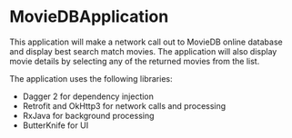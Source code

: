 # MovieDBApplication

This application will make a network call out to MovieDB online database and display best search match movies.  The application will also display movie details by selecting any of the returned movies from the list.

The application uses the following libraries:

* Dagger 2 for dependency injection
* Retrofit and OkHttp3 for network calls and processing
* RxJava for background processing
* ButterKnife for UI
